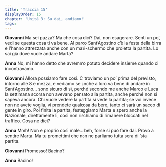 ```yaml
---
title: 'Traccia 15'
displayOrder: 15
chapter: 'Unità 3: Su dai, andiamo!'
tags:
---
```


**Giovanni** Ma sei pazza? Ma che cosa dici? Dai, non esagerare. Senti un po’, vedi se questa cosa ti va bene. Al parco Sant’Agostino c’è la festa della birra e l’hanno attrezzata anche con un maxi-schermo che proietta la partita. Lo sai già dove vuole andare Marta?

**Anna** No, mi hanno detto che avremmo potuto decidere insieme quando ci incontravamo.

**Giovanni** Allora possiamo fare così. Ci troviamo un po’ prima del previsto, intorno alle 8 e mezza, e vediamo se anche a loro va bene di andare in Sant’Agostino... sono sicuro di sì, perché secondo me anche Marco e Luca la settimana scorsa non avevano pensato alla partita, anche perché non si sapeva
ancora. Chi vuole vedere la partita si vede la partita; se voi invece non ne avete voglia, vi prendete qualcosa da bere, tanto ci sarà un sacco di gente in giro. Poi finita la partita, festeggiamo Marta e spero anche la Nazionale, direttamente lì, così non rischiamo di rimanere bloccati nel traffico. Cosa
ne dici?

**Anna** Mmh! Non è proprio così male... beh, forse si può fare dai. Provo a sentire Marta. Ma tu promettimi che non ne parliamo tutta sera di ’sta partita.

**Giovanni** Promesso! Bacino?

**Anna** Bacino!
